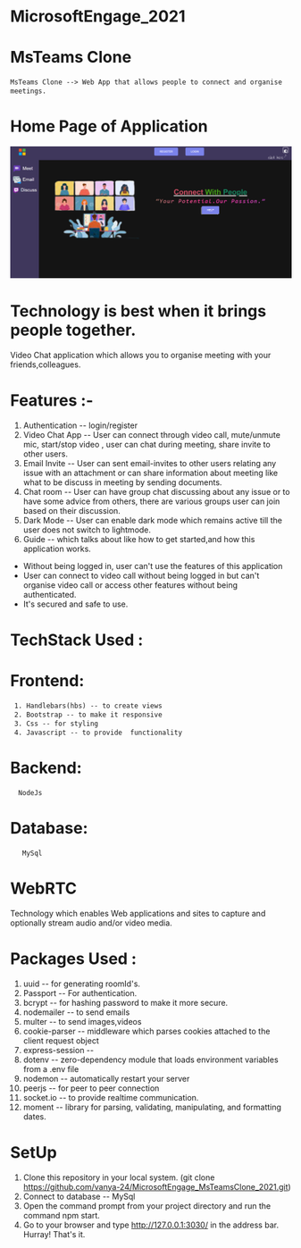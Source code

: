 # MicrosoftEngage_2021
# MsTeams Clone
    MsTeams Clone --> Web App that allows people to connect and organise meetings.
    
# Home Page of Application

 ![alt text](https://github.com/vanya-24/MsTeamsClone_MicrosoftEngage2021//blob/main/home.png)

# Technology is best when it brings people together.


 Video Chat application which allows you to organise meeting with your friends,colleagues.
# Features :-
1) Authentication -- login/register 
2) Video Chat App -- User can connect through video call, mute/unmute mic, start/stop video , user can chat during meeting, share invite to other users.
3) Email Invite -- User can sent email-invites to other users relating any issue with an attachment or can share information about meeting like what to be discuss in meeting by sending documents.
4) Chat room -- User can have group chat discussing about any issue or to have some advice from others, there are various groups user can join based on their discussion.
5) Dark Mode -- User can enable dark mode which remains active till the user does not switch to lightmode.
6) Guide -- which talks about like how to get started,and how this application works.

* Without being logged in, user can't use the features of this application
* User can connect to video call without being logged in but can't organise video call or access other features without being authenticated.
* It's secured and safe to use.


# TechStack Used :
 # Frontend: 
     1. Handlebars(hbs) -- to create views
     2. Bootstrap -- to make it responsive
     3. Css -- for styling
     4. Javascript -- to provide  functionality
 # Backend:
      NodeJs
 # Database:
       MySql



# WebRTC 
Technology which enables Web applications and sites to capture and optionally stream audio and/or video media.
# Packages Used :
  1) uuid -- for generating roomId's.
  2) Passport -- For authentication.
  3) bcrypt -- for hashing password to make it more secure.
  4) nodemailer -- to send emails
  5) multer -- to send images,videos
  6) cookie-parser -- middleware which parses cookies attached to the client request object
  7) express-session -- 
  8) dotenv -- zero-dependency module that loads environment variables from a .env file 
  9) nodemon -- automatically restart your server
  10) peerjs -- for peer to peer connection
  11) socket.io -- to provide realtime communication.
  12) moment --  library for parsing, validating, manipulating, and formatting dates.




# SetUp
1. Clone this repository in your local system. (git clone https://github.com/vanya-24/MicrosoftEngage_MsTeamsClone_2021.git)
2. Connect to database -- MySql
3. Open the command prompt from your project directory and run the command npm start.
4. Go to your browser and type http://127.0.0.1:3030/ in the address bar.
Hurray! That's it.



 




